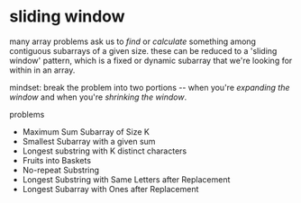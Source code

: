 # sliding window

many array problems ask us to _find_ or _calculate_ something among contiguous subarrays of a given size. these can be reduced to a 'sliding window' pattern, which is a fixed or dynamic subarray that we're looking for within in an array. 

mindset: break the problem into two portions -- when you're _expanding the window_ and when you're _shrinking the window_.

problems
- Maximum Sum Subarray of Size K
- Smallest Subarray with a given sum
- Longest substring with K distinct characters
- Fruits into Baskets
- No-repeat Substring
- Longest Substring with Same Letters after Replacement
- Longest Subarray with Ones after Replacement